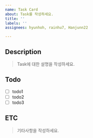 ```yaml
---
name: Task Card
about: Task를 작성하세요.
title: ''
labels: ''
assignees: hyunhoh, rainhu7, Hanjunn22

---
```


## Description
> Task에 대한 설명을 작성하세요.

## Todo
- [ ] todo1
- [ ] todo2
- [ ] todo3

## ETC
> 기타사항을 작성하세요.
